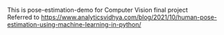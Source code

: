 This is pose-estimation-demo for Computer Vision final project  
Referred to https://www.analyticsvidhya.com/blog/2021/10/human-pose-estimation-using-machine-learning-in-python/

